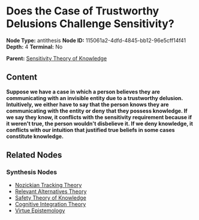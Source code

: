 # Does the Case of Trustworthy Delusions Challenge Sensitivity?

**Node Type:** antithesis
**Node ID:** 115061a2-4dfd-4845-bb12-96e5cff14f41
**Depth:** 4
**Terminal:** No

**Parent:** [Sensitivity Theory of Knowledge](sensitivity-theory-of-knowledge-synthesis-8d81417a-affd-4466-b0d9-ffe878bef2b1.md)

## Content

**Suppose we have a case in which a person believes they are communicating with an invisible entity due to a trustworthy delusion. Intuitively, we either have to say that the person knows they are communicating with the entity or deny that they possess knowledge. If we say they know, it conflicts with the sensitivity requirement because if it weren't true, the person wouldn't disbelieve it. If we deny knowledge, it conflicts with our intuition that justified true beliefs in some cases constitute knowledge.**

## Related Nodes

### Synthesis Nodes

- [Nozickian Tracking Theory](nozickian-tracking-theory-synthesis-4d3d241b-6b32-4525-af47-8cf59fdb3f82.md)
- [Relevant Alternatives Theory](relevant-alternatives-theory-synthesis-34924150-1c3e-405c-ab74-6e9520d51c56.md)
- [Safety Theory of Knowledge](safety-theory-of-knowledge-synthesis-bda7acf5-3753-47ad-9eab-ec17c6ffb350.md)
- [Cognitive Integration Theory](cognitive-integration-theory-synthesis-ecf987cc-0cd0-463b-ac58-b9bab5bfafc7.md)
- [Virtue Epistemology](virtue-epistemology-synthesis-35bcaf5b-4353-4551-8484-c6c8b742b155.md)
